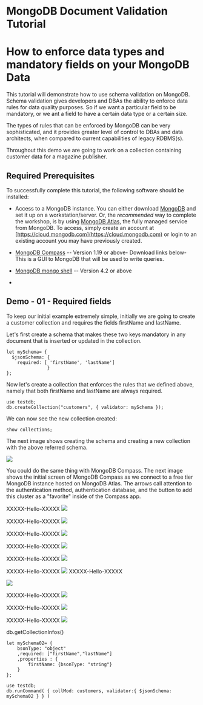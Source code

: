 # MongoDB Document Validation Tutorial
# How to enforce data types and mandatory fields on your MongoDB Data

This tutorial will demonstrate how to use schema validation on MongoDB. Schema validation gives developers and DBAs the ability to enforce data rules for data quality purposes. So if we want a particular field to be mandatory, or we ant a field to have a certain data type or a certain size. 

The types of rules that can be enforced by MongoDB can be very sophisticated, and it provides greater level of control to DBAs and data architects, when compared to current capabilities of legacy RDBMS(s).

Throughout this demo we are going to work on a collection containing customer data for a magazine publisher.

## Required Prerequisites
To successfully complete this tutorial, the following software should be installed:

* Access to a MongoDB instance.  You can either download [MongoDB](https://www.mongodb.com/download-center/enterprise)
and set it up on a workstation/server.  Or, the *recommended* way to complete the workshop, is by using [MongoDB
Atlas](https://www.mongodb.com/cloud/atlas), the fully managed service from MongoDB.  To access, simply create an account
at [https://cloud.mongodb.com](https://cloud.mongodb.com) or login to an existing account you may have previously
created.

* [MongoDB Compass](https://www.mongodb.com/download-center/compass) -- Version 1.19 or above- Download links below- This is a GUI to MongoDB that will be used to 
write queries.

* [MongoDB mongo shell](https://www.mongodb.com/download-center/enterprise) -- Version 4.2 or above
*

## Demo - 01 - Required fields

To keep our initial example extremely simple, initially we are going to create a customer collection and  requires the fields firstName and lastName.

Let's first create a schema that makes these two keys mandatory in any document that is inserted or updated in the collection.

```
let mySchema= {
  $jsonSchema: {
    required: [ 'firstName', 'lastName']
               }
};

```

Now let's create a collection that enforces the rules that we defined above, namely that both firstName and lastName are always required.

```
use testdb;
db.createCollection("customers", { validator: mySchema });
```

We can now see the new collection created:

```
show collections;
```
The next image shows creating the schema and creating a new collection with the above referred schema.

![](images/docValidation-terminal-image-01.png)

You could do the same thing with MongoDB Compass. The next image shows the initial screen of MongoDB Compass as we connect to a free tier MongoDB instance hosted on MongoDB Atlas. The arrows call attention to the authentication method, authentication database, and the button to add this cluster as a "favorite" inside of the Compass app.

XXXXX-Hello-XXXXX
![](images/docValidation-compass-image-01.jpg)

XXXXX-Hello-XXXXX
![](images/docValidation-compass-image-02.jpg)

XXXXX-Hello-XXXXX
![](images/docValidation-compass-image-03.jpg)

XXXXX-Hello-XXXXX
![](images/docValidation-compass-image-04.jpg)

XXXXX-Hello-XXXXX
![](images/docValidation-compass-image-05.jpg)

XXXXX-Hello-XXXXX
![](images/docValidation-compass-image-06.jpg)
XXXXX-Hello-XXXXX

![](images/docValidation-compass-image-07.jpg)

XXXXX-Hello-XXXXX
![](images/docValidation-compass-image-08.jpg)

XXXXX-Hello-XXXXX
![](images/docValidation-compass-image-09.jpg)

XXXXX-Hello-XXXXX
![](images/docValidation-compass-image-10.jpg)




db.getCollectionInfos()


```
let mySchema02= {
    bsonType: "object"
    ,required: ["firstName","lastName"]
    ,properties : {
    	firstName: {bsonType: "string"}
    }
};

use testdb;
db.runCommand( { collMod: customers, validator:{ $jsonSchema: mySchema02 } } )


```